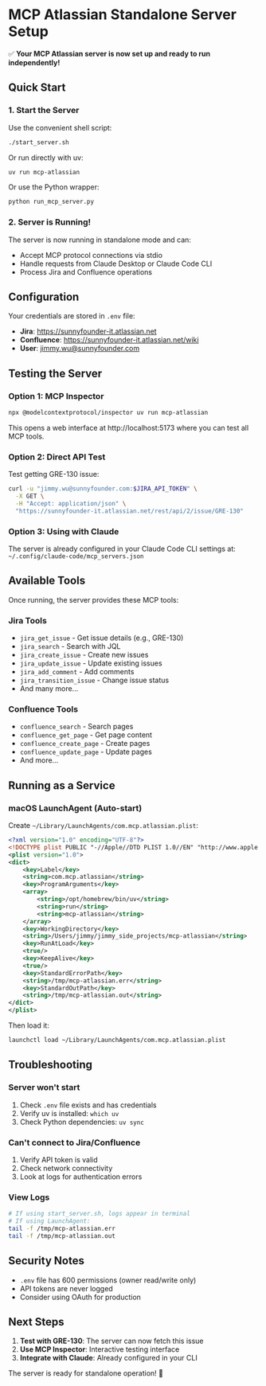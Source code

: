 # MCP Atlassian Standalone Server Setup

✅ **Your MCP Atlassian server is now set up and ready to run independently!**

## Quick Start

### 1. Start the Server

Use the convenient shell script:
```bash
./start_server.sh
```

Or run directly with uv:
```bash
uv run mcp-atlassian
```

Or use the Python wrapper:
```bash
python run_mcp_server.py
```

### 2. Server is Running!

The server is now running in standalone mode and can:
- Accept MCP protocol connections via stdio
- Handle requests from Claude Desktop or Claude Code CLI
- Process Jira and Confluence operations

## Configuration

Your credentials are stored in `.env` file:
- **Jira**: https://sunnyfounder-it.atlassian.net
- **Confluence**: https://sunnyfounder-it.atlassian.net/wiki
- **User**: jimmy.wu@sunnyfounder.com

## Testing the Server

### Option 1: MCP Inspector
```bash
npx @modelcontextprotocol/inspector uv run mcp-atlassian
```
This opens a web interface at http://localhost:5173 where you can test all MCP tools.

### Option 2: Direct API Test
Test getting GRE-130 issue:
```bash
curl -u "jimmy.wu@sunnyfounder.com:$JIRA_API_TOKEN" \
  -X GET \
  -H "Accept: application/json" \
  "https://sunnyfounder-it.atlassian.net/rest/api/2/issue/GRE-130"
```

### Option 3: Using with Claude
The server is already configured in your Claude Code CLI settings at:
`~/.config/claude-code/mcp_servers.json`

## Available Tools

Once running, the server provides these MCP tools:

### Jira Tools
- `jira_get_issue` - Get issue details (e.g., GRE-130)
- `jira_search` - Search with JQL
- `jira_create_issue` - Create new issues
- `jira_update_issue` - Update existing issues
- `jira_add_comment` - Add comments
- `jira_transition_issue` - Change issue status
- And many more...

### Confluence Tools
- `confluence_search` - Search pages
- `confluence_get_page` - Get page content
- `confluence_create_page` - Create pages
- `confluence_update_page` - Update pages
- And more...

## Running as a Service

### macOS LaunchAgent (Auto-start)
Create `~/Library/LaunchAgents/com.mcp.atlassian.plist`:
```xml
<?xml version="1.0" encoding="UTF-8"?>
<!DOCTYPE plist PUBLIC "-//Apple//DTD PLIST 1.0//EN" "http://www.apple.com/DTDs/PropertyList-1.0.dtd">
<plist version="1.0">
<dict>
    <key>Label</key>
    <string>com.mcp.atlassian</string>
    <key>ProgramArguments</key>
    <array>
        <string>/opt/homebrew/bin/uv</string>
        <string>run</string>
        <string>mcp-atlassian</string>
    </array>
    <key>WorkingDirectory</key>
    <string>/Users/jimmy/jimmy_side_projects/mcp-atlassian</string>
    <key>RunAtLoad</key>
    <true/>
    <key>KeepAlive</key>
    <true/>
    <key>StandardErrorPath</key>
    <string>/tmp/mcp-atlassian.err</string>
    <key>StandardOutPath</key>
    <string>/tmp/mcp-atlassian.out</string>
</dict>
</plist>
```

Then load it:
```bash
launchctl load ~/Library/LaunchAgents/com.mcp.atlassian.plist
```

## Troubleshooting

### Server won't start
1. Check `.env` file exists and has credentials
2. Verify uv is installed: `which uv`
3. Check Python dependencies: `uv sync`

### Can't connect to Jira/Confluence
1. Verify API token is valid
2. Check network connectivity
3. Look at logs for authentication errors

### View Logs
```bash
# If using start_server.sh, logs appear in terminal
# If using LaunchAgent:
tail -f /tmp/mcp-atlassian.err
tail -f /tmp/mcp-atlassian.out
```

## Security Notes

- `.env` file has 600 permissions (owner read/write only)
- API tokens are never logged
- Consider using OAuth for production

## Next Steps

1. **Test with GRE-130**: The server can now fetch this issue
2. **Use MCP Inspector**: Interactive testing interface
3. **Integrate with Claude**: Already configured in your CLI

The server is ready for standalone operation! 🚀